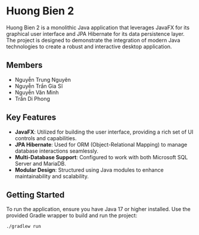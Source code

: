 # Huong Bien 2

Huong Bien 2 is a monolithic Java application that leverages JavaFX for its graphical user interface and JPA Hibernate for its data persistence layer. The project is designed to demonstrate the integration of modern Java technologies to create a robust and interactive desktop application.

## Members
- Nguyễn Trung Nguyên
- Nguyễn Trần Gia Sĩ
- Nguyễn Văn Minh
- Trần Di Phong

## Key Features
- **JavaFX**: Utilized for building the user interface, providing a rich set of UI controls and capabilities.
- **JPA Hibernate**: Used for ORM (Object-Relational Mapping) to manage database interactions seamlessly.
- **Multi-Database Support**: Configured to work with both Microsoft SQL Server and MariaDB.
- **Modular Design**: Structured using Java modules to enhance maintainability and scalability.

## Getting Started
To run the application, ensure you have Java 17 or higher installed. Use the provided Gradle wrapper to build and run the project:

```sh
./gradlew run